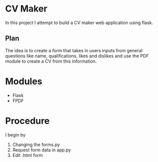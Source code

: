 # CV Maker 

In this project I attempt to build a CV maker web application using flask. 

## Plan
The idea is to create a form that takes in users inputs from general questions like name, qualifications, likes and dislikes and use the PDF module to create a CV from this information. 

# Modules 

- Flask 
- FPDF

# Procedure
I begin by 
1. Changing the forms.py
2. Request form data in app.py
3. Edit .html form 
